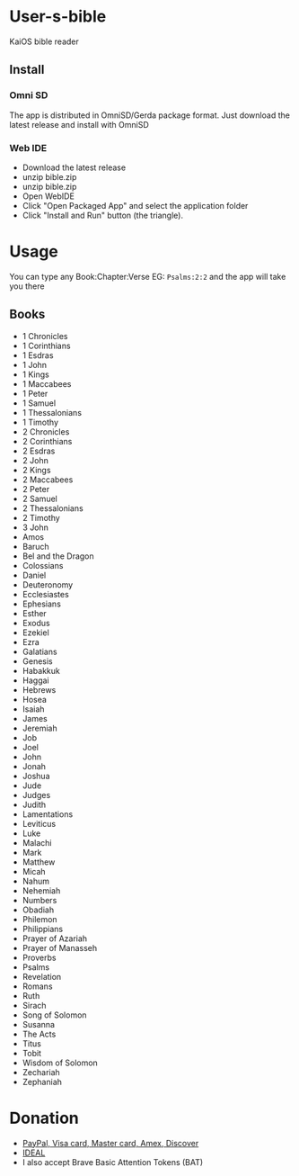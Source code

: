 # User-s-bible
KaiOS bible reader

## Install

### Omni SD
The app is distributed in OmniSD/Gerda package format. Just download the latest release and install with OmniSD

### Web IDE
- Download the latest release
- unzip bible.zip
- unzip bible.zip
- Open WebIDE
- Click "Open Packaged App" and select the application folder
- Click "Install and Run" button (the triangle).

# Usage
You can type any Book:Chapter:Verse EG: `Psalms:2:2` and the app will take you there

## Books
- 1 Chronicles
- 1 Corinthians
- 1 Esdras
- 1 John
- 1 Kings
- 1 Maccabees
- 1 Peter
- 1 Samuel
- 1 Thessalonians
- 1 Timothy
- 2 Chronicles
- 2 Corinthians
- 2 Esdras
- 2 John
- 2 Kings
- 2 Maccabees
- 2 Peter
- 2 Samuel
- 2 Thessalonians
- 2 Timothy
- 3 John
- Amos
- Baruch
- Bel and the Dragon
- Colossians
- Daniel
- Deuteronomy
- Ecclesiastes
- Ephesians
- Esther
- Exodus
- Ezekiel
- Ezra
- Galatians
- Genesis
- Habakkuk
- Haggai
- Hebrews
- Hosea
- Isaiah
- James
- Jeremiah
- Job
- Joel
- John
- Jonah
- Joshua
- Jude
- Judges
- Judith
- Lamentations
- Leviticus
- Luke
- Malachi
- Mark
- Matthew
- Micah
- Nahum
- Nehemiah
- Numbers
- Obadiah
- Philemon
- Philippians
- Prayer of Azariah
- Prayer of Manasseh
- Proverbs
- Psalms
- Revelation
- Romans
- Ruth
- Sirach
- Song of Solomon
- Susanna
- The Acts
- Titus
- Tobit
- Wisdom of Solomon
- Zechariah
- Zephaniah


# Donation
- [PayPal, Visa card, Master card, Amex, Discover](https://streamlabs.com/justarandomnekochan/tip)
- [IDEAL](https://www.ing.nl/particulier/betaalverzoek/index.html?trxid=MGONSdpwiVyxD1Ch7zcfe39mLFtHCD10)
- I also accept Brave Basic Attention Tokens (BAT)
